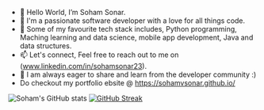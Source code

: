 - 👋 Hello World, I’m Soham Sonar.
- 🚀 I'm a passionate software developer with a love for all things code.
- 👀 Some of my favourite tech stack includes, Python programming, Maching learning and data science, mobile app development, Java and data structures.
- 📫 Let's connect, Feel free to reach out to me on (www.linkedin.com/in/sohamsonar23).
- 🌟 I am always eager to share and learn from the developer community :)
-  Do checkout my portfolio ebsite @ https://sohamvsonar.github.io/

![Soham's GitHub stats](https://github-readme-stats.vercel.app/api?username=sohamvsonar&show_icons=true&theme=radical)
[![GitHub Streak](https://streak-stats.demolab.com/?user=sohamvsonar)](https://git.io/streak-stats)
